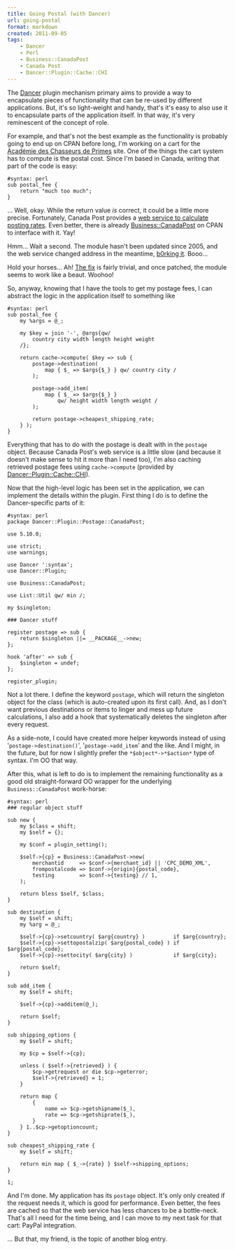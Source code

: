 ```yaml
---
title: Going Postal (with Dancer)
url: going-postal
format: markdown
created: 2011-09-05
tags:
    - Dancer
    - Perl
    - Business::CanadaPost
    - Canada Post
    - Dancer::Plugin::Cache::CHI
---
```


The [Dancer][dancer] plugin mechanism primary aims to provide
a way to encapsulate pieces of functionality that can
be re-used by different applications. But, it's so light-weight and
handy, that's it's easy to also use it to encapsulate parts of the 
application itself. In that way, it's very reminescent of the concept of
role.

For example, and that's not the best example as the functionality
is probably going to end up on CPAN before long, I'm working on 
a cart for the [Académie des Chasseurs de Primes][acp] site. One of 
the things the cart system has to compute is the postal cost. Since I'm based
in Canada, writing that part of the code is easy:

    #syntax: perl
    sub postal_fee {
        return "much too much";
    }

... Well, okay. While the return value *is* correct, it could be a little more
precise.  Fortunately, Canada Post provides a [web service to calculate
posting rates](http://sellonline.canadapost.ca). Even better,
there is already [Business::CanadaPost](cpan) on CPAN to interface with
it. Yay!

Hmm... Wait a second. The module hasn't been updated since 2005, and the web
service changed address in the meantime, [b0rking it][borked]. Booo...

Hold your horses... Ah! [The fix][github] is fairly trivial, and once patched, the module seems to
work like a beaut. Woohoo!
    
[dancer]: http://perldancer.org
[acp]: http://academiedeschasseursdeprimes.ca
[borked]: https://rt.cpan.org/Ticket/Display.html?id=70722
[github]: https://github.com/yanick/Business-CanadaPost/commit/2d83a8916a2d480c804e9eed6336ec9af6c58b5f

So, anyway, knowing that I have the tools to get my postage fees, I can
abstract the logic in the application itself to something like

    #syntax: perl
    sub postal_fee {
        my %args = @_;

        my $key = join '-', @args{qw/
            country city width length height weight
        /};

        return cache->compute( $key => sub {
            postage->destination(
                map { $_ => $args{$_} } qw/ country city /
            );

            postage->add_item(
                map { $_ => $args{$_} } 
                    qw/ height width length weight /
            );

            return postage->cheapest_shipping_rate;
        } );
    }

Everything that has to do with the postage is dealt with in the 
`postage` object.  Because Canada Post's web service is a little
slow (and because it doesn't make sense to hit it more than I need too),
I'm also caching retrieved postage fees using `cache->compute` (provided by
[Dancer::Plugin::Cache::CHI](cpan)). 

Now that the high-level logic has been set in the application,
we can implement the details within the plugin. First thing I do 
is to define the Dancer-specific parts of it:

    #syntax: perl
    package Dancer::Plugin::Postage::CanadaPost;

    use 5.10.0;

    use strict;
    use warnings;

    use Dancer ':syntax';
    use Dancer::Plugin;

    use Business::CanadaPost;

    use List::Util qw/ min /;

    my $singleton;

    ### Dancer stuff

    register postage => sub {
        return $singleton ||= __PACKAGE__->new;
    };

    hook 'after' => sub {
        $singleton = undef;
    };

    register_plugin;

Not a lot there. I define the keyword `postage`, which will return the
singleton object for the class (which is auto-created upon its first
call). And, as I don't want previous destinations or items to linger and
mess up future calculations, I also add a hook that
systematically deletes the singleton after every request.

As a side-note, I could have created more helper keywords instead
of using '`postage->destination()`', '`postage->add_item`' and the
like. And I might, in the future, but for now I slightly prefer the
`*$object*->*$action*` type of syntax. I'm OO that way.

After this, what is left to do is to implement the remaining
functionality as a good old straight-forward OO wrapper for
the underlying `Business::CanadaPost` work-horse:

    #syntax: perl
    ### regular object stuff

    sub new {
        my $class = shift;
        my $self = {};

        my $conf = plugin_setting();

        $self->{cp} = Business::CanadaPost->new(
            merchantid     => $conf->{merchant_id} || 'CPC_DEMO_XML',
            frompostalcode => $conf->{origin}{postal_code},
            testing        => $conf->{testing} // 1,
        );

        return bless $self, $class;
    }

    sub destination {
        my $self = shift;
        my %arg = @_;

        $self->{cp}->setcountry( $arg{country} )         if $arg{country};
        $self->{cp}->settopostalzip( $arg{postal_code} ) if $arg{postal_code};
        $self->{cp}->settocity( $arg{city} )             if $arg{city};

        return $self;
    }

    sub add_item {
        my $self = shift;

        $self->{cp}->additem(@_);

        return $self;
    }

    sub shipping_options {
        my $self = shift;

        my $cp = $self->{cp};

        unless ( $self->{retrieved} ) {
            $cp->getrequest or die $cp->geterror;
            $self->{retrieved} = 1;
        }

        return map { 
            { 
                name => $cp->getshipname($_),
                rate => $cp->getshiprate($_),
            }
        } 1..$cp->getoptioncount;
    }

    sub cheapest_shipping_rate {
        my $self = shift;

        return min map { $_->{rate} } $self->shipping_options;
    }

    1;


And I'm done. My application has its `postage`
object. It's only only created if the request needs it, which is good
for performance. Even better, the fees are cached so that the web service has
less chances to be a bottle-neck. That's all I need for the time being, and I
can move to my next task for that cart: PayPal integration.

... But that, my friend, is the topic of another blog entry.

